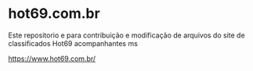 # hot69.com.br
Este repositorio e para contribuição e modificação de arquivos do site de classificados Hot69 acompanhantes ms

https://www.hot69.com.br/
